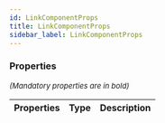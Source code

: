 ```yaml
---
id: LinkComponentProps
title: LinkComponentProps
sidebar_label: LinkComponentProps
---
```




### Properties

<font size="2"><i>(Mandatory properties are in bold)</i></font>

| Properties | Type | Description |
| --------- | ---- | ----------- |
